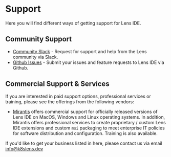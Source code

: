 # Support

Here you will find different ways of getting support for Lens IDE.

## Community Support

* [Community Slack](https://join.slack.com/t/k8slens/shared_invite/enQtOTc5NjAyNjYyOTk4LWU1NDQ0ZGFkOWJkNTRhYTc2YjVmZDdkM2FkNGM5MjhiYTRhMDU2NDQ1MzIyMDA4ZGZlNmExOTc0N2JmY2M3ZGI) - Request for support and help from the Lens community via Slack.
* [Github Issues](https://github.com/lensapp/lens/issues) - Submit your issues and feature requests to Lens IDE via Github.

## Commercial Support & Services

If you are interested in paid support options, professional services or training, please see the offerings from the following vendors:

* [Mirantis](https://www.mirantis.com/software/lens/) offers commercial support for officially released versions of Lens IDE on MacOS, Windows and Linux operating systems. In addition, Mirantis offers professional services to create proprietary / custom Lens IDE extensions and custom `msi` packaging to meet enterprise IT policies for software distribution and configuration. Training is also available.

If you'd like to get your business listed in here, please contact us via email [info@k8slens.dev](mailto:info@k8slens.dev)
